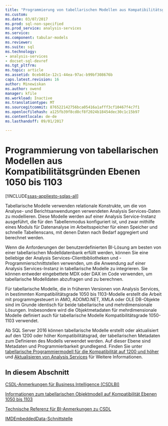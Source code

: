 ```yaml
---
title: "Programmierung von tabellarischen Modellen aus Kompatibilitätsgründen Ebenen 1050 bis 1103 | Microsoft Docs"
ms.custom: 
ms.date: 03/07/2017
ms.prod: sql-non-specified
ms.prod_service: analysis-services
ms.service: 
ms.component: tabular-models
ms.reviewer: 
ms.suite: sql
ms.technology:
- analysis-services
- docset-sql-devref
ms.tgt_pltfrm: 
ms.topic: article
ms.assetid: 0ceb461e-12c1-44ea-97ac-b99bf308676b
caps.latest.revision: 16
author: Minewiskan
ms.author: owend
manager: kfile
ms.workload: Inactive
ms.translationtype: MT
ms.sourcegitcommit: 876522142756bca05416a1afff3cf10467f4c7f1
ms.openlocfilehash: a125fb39f8cd8cf8f2024b18454dec30c1c15b97
ms.contentlocale: de-de
ms.lasthandoff: 09/01/2017

---
```

# <a name="tabular-model-programming-for-compatibility-levels-1050-through-1103"></a>Programmierung von tabellarischen Modellen aus Kompatibilitätsgründen Ebenen 1050 bis 1103

[!INCLUDE[ssas-appliesto-sqlas-all](../../includes/ssas-appliesto-sqlas-all.md)]

  Tabellarische Modelle verwenden relationale Konstrukte, um die von Analyse- und Berichtsanwendungen verwendeten Analysis Services-Daten zu modellieren. Diese Modelle werden auf einer Analysis Service-Instanz ausgeführt, die für den Tabellenmodus konfiguriert ist, und zwar mithilfe eines Moduls für Datenanalyse im Arbeitsspeicher für einen Speicher und schnelle Tabellenscans, mit denen Daten nach Bedarf aggregiert und berechnet werden.  
  
 Wenn die Anforderungen der benutzerdefinierten BI-Lösung am besten von einer tabellarischen Modelldatenbank erfüllt werden, können Sie eine beliebige der Analysis Services-Clientbibliotheken und -Programmierschnittstellen verwenden, um die Anwendung auf einer Analysis Services-Instanz in tabellarische Modelle zu integrieren. Sie können entweder eingebettete MDX oder DAX im Code verwenden, um tabellarische Modelldaten abzufragen und zu berechnen.  
  
 Für tabellarische Modelle, die in früheren Versionen von Analysis Services, in bestimmten Kompatibilitätsgrade 1050 bis 1103-Modelle erstellt die Arbeit mit programmgesteuert in AMO, ADOMD.NET, XMLA oder OLE DB-Objekte sind im Grunde identisch für beide tabellarische und mehrdimensionale Lösungen. Insbesondere wird die Objektmetadaten für mehrdimensionale Modelle definiert auch für tabellarische Modelle Kompatibilitätsgrade 1050-1103 verwendet.  
  
 Ab SQL Server 2016 können tabellarische Modelle erstellt oder aktualisiert auf den 1200 oder höher Kompatibilitätsgrad, der tabellarischen Metadaten zum Definieren des Modells verwendet werden. Auf dieser Ebene sind Metadaten und Programmierbarkeit grundlegend. Finden Sie unter [tabellarische Programmiermodell für die Kompatibilität auf 1200 und höher](../../analysis-services/tabular-model-programming-compatibility-level-1200/tabular-model-programming-for-compatibility-level-1200.md) und [Aktualisieren von Analysis Services](../../database-engine/install-windows/upgrade-analysis-services.md) für Weitere Informationen.  
  
## <a name="in-this-section"></a>In diesem Abschnitt  
 [CSDL-Anmerkungen für Business Intelligence &#40;CSDLBI&#41;](../../analysis-services/tabular-model-programming-compatibility-levels-1050-1103/csdl-annotations-for-business-intelligence-csdlbi.md)  
  
 [Informationen zum tabellarischen Objektmodell auf Kompatibilität Ebenen 1050 bis 1103](../../analysis-services/tabular-model-programming-compatibility-levels-1050-1103/representation/understanding-tabular-object-model-at-levels-1050-through-1103.md)  
  
 [Technische Referenz für BI-Anmerkungen zu CSDL](../../analysis-services/tabular-model-programming-compatibility-levels-1050-1103/conceptual-schema-definition-language-csdl/technical-reference-for-bi-annotations-to-csdl.md)  
  

[IMDEmbeddedData-Schnittstelle](../../analysis-services/tabular-model-programming-compatibility-levels-1050-1103/imdembeddeddata-interface.md)


  
  


